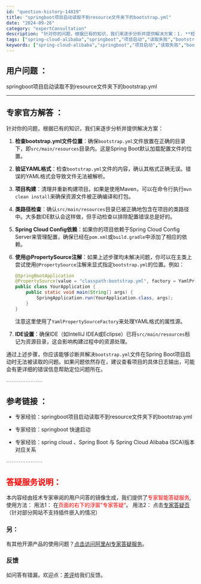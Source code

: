 ```yaml
---
id: "question-history-14819"
title: "springboot项目启动读取不到resource文件夹下的bootstrap.yml"
date: "2024-09-26"
category: "expertConsultation"
description: "针对你的问题，根据已有的知识，我们来逐步分析并提供解决方案：1. **检查bootstrap.yml文件位置**：确保`bootstrap.yml`文件放置在正确的目录下，即`src/main/resources`目录内。这是Spring Boot默认加载配置文件的位置。2. **验证YAML格式*"
tags: ["spring-cloud-alibaba","springboot","项目启动","读取失败","bootstrapyml","resource文件夹"]
keywords: ["spring-cloud-alibaba","springboot","项目启动","读取失败","bootstrapyml","resource文件夹"]
---
```


## 用户问题 ： 
 springboot项目启动读取不到resource文件夹下的bootstrap.yml  

---------------
## 专家官方解答 ：

针对你的问题，根据已有的知识，我们来逐步分析并提供解决方案：

1. **检查bootstrap.yml文件位置**：确保`bootstrap.yml`文件放置在正确的目录下，即`src/main/resources`目录内。这是Spring Boot默认加载配置文件的位置。

2. **验证YAML格式**：检查`bootstrap.yml`文件的内容，确认其格式正确无误。错误的YAML格式会导致文件无法被解析。

3. **项目构建**：清理并重新构建项目。如果是使用Maven，可以在命令行执行`mvn clean install`来确保资源文件被正确编译和打包。

4. **类路径检查**：确认`src/main/resources`目录已被正确地包含在项目的类路径中。大多数IDE默认会这样做，但手动检查以排除配置错误总是好的。

5. **Spring Cloud Config依赖**：如果你的项目依赖于Spring Cloud Config Server来管理配置，确保已经在`pom.xml`或`build.gradle`中添加了相应的依赖。

6. **使用@PropertySource注解**：如果上述步骤均未解决问题，你可以在主类上尝试使用`@PropertySource`注解来显式指定`bootstrap.yml`的位置。例如：
   ```java
   @SpringBootApplication
   @PropertySource(value = "classpath:bootstrap.yml", factory = YamlPropertySourceFactory.class)
   public class YourApplication {
       public static void main(String[] args) {
           SpringApplication.run(YourApplication.class, args);
       }
   }
   ```
   注意这里使用了`YamlPropertySourceFactory`来处理YAML格式的属性源。

7. **IDE设置**：确保IDE（如IntelliJ IDEA或Eclipse）已将`src/main/resources`标记为资源目录，这会影响构建过程中的资源处理。

通过上述步骤，你应该能够诊断并解决`bootstrap.yml`文件在Spring Boot项目启动时无法被读取的问题。如果问题依然存在，建议查看项目的具体日志输出，可能会有更详细的错误信息帮助定位问题所在。


<font color="#949494">---------------</font> 


## 参考链接 ：

* 专家经验：springboot项目启动读取不到resource文件夹下的bootstrap.yml 
 
 * 专家经验：springboot 快速启动 
 
 * 专家经验：spring cloud 、Spring Boot 与 Spring Cloud Alibaba (SCA)版本对应关系 


 <font color="#949494">---------------</font> 
 


## <font color="#FF0000">答疑服务说明：</font> 

本内容经由技术专家审阅的用户问答的镜像生成，我们提供了<font color="#FF0000">专家智能答疑服务</font>,使用方法：
用法1： 在<font color="#FF0000">页面的右下的浮窗”专家答疑“</font>。
用法2： 点击[专家答疑页](https://answer.opensource.alibaba.com/docs/intro)（针对部分网站不支持插件嵌入的情况）
### 另：


有其他开源产品的使用问题？[点击访问阿里AI专家答疑服务](https://answer.opensource.alibaba.com/docs/intro)。
### 反馈
如问答有错漏，欢迎点：[差评](https://ai.nacos.io/user/feedbackByEnhancerGradePOJOID?enhancerGradePOJOId=14820)给我们反馈。
